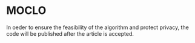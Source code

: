 # MOCLO
In oeder to ensure the feasibility of the algorithm and protect privacy, the code will be published after the article is accepted.
